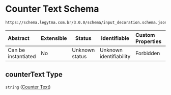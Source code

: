 # Counter Text Schema

```txt
https://schema.legytma.com.br/3.0.0/schema/input_decoration.schema.json#/properties/counterText
```




| Abstract            | Extensible | Status         | Identifiable            | Custom Properties | Additional Properties | Access Restrictions | Defined In                                                                                      |
| :------------------ | ---------- | -------------- | ----------------------- | :---------------- | --------------------- | ------------------- | ----------------------------------------------------------------------------------------------- |
| Can be instantiated | No         | Unknown status | Unknown identifiability | Forbidden         | Allowed               | none                | [input_decoration.schema.json\*](../schema/input_decoration.schema.json) |

## counterText Type

`string` ([Counter Text](input_decoration-properties-counter-text.md))
